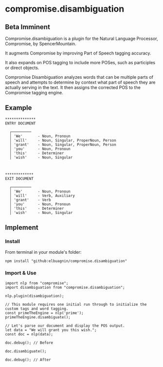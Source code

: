 # compromise.disambiguation

## Beta Imminent
Compromise.disambiguation is a plugin for the Natural Language Processor, Compromise, by SpencerMountain.

It augments Compromise by improving Part of Speech tagging accuracy.

It also expands on POS tagging to include more POSes, such as participles or direct objects.

Compromise Disambiguation analyzes words that can be multiple
parts of speech and attempts to determine by context what part of speech they are
actually serving in the text. It then assigns the corrected POS to the Compromise
tagging engine.

## Example
```
**************
ENTRY DOCUMENT

  ┌─────────
  │ 'We'       - Noun, Pronoun
  │ 'will'     - Noun, Singular, ProperNoun, Person
  │ 'grant'    - Noun, Singular, ProperNoun, Person
  │ 'you'      - Noun, Pronoun
  │ 'this'     - Determiner
  │ 'wish'     - Noun, Singular



*************
EXIT DOCUMENT

  ┌─────────
  │ 'We'       - Noun, Pronoun
  │ 'will'     - Verb, Auxiliary
  │ 'grant'    - Verb
  │ 'you'      - Noun, Pronoun
  │ 'this'     - Determiner
  │ 'wish'     - Noun, Singular
```

## Implement
### Install
From terminal in your module's folder:
```
npm install "github:elbuagnin/compromise.disambiguation"
```

### Import & Use
```
import nlp from "compromise";
import disambiguation from "compromise.disambiguation";

nlp.plugin(disambiguation);

// This module requires one initial run through to initialize the custom tags and word tagging.
const primeTheEngine = nlp('prime');
primeTheEngine.disambiguate();

// Let's parse our document and display the POS output.
let data = "We will grant you this wish.";
const doc = nlp(data);

doc.debug(); // Before

doc.disambiguate();

doc.debug(); // After
```
